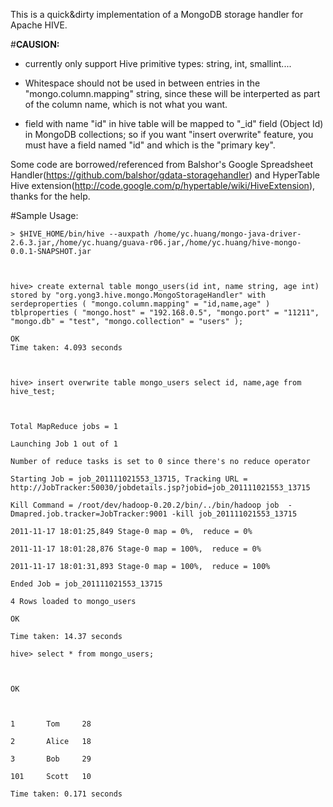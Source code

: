 This is a quick&dirty implementation of a MongoDB storage handler for Apache HIVE.

#**CAUSION:**

* currently only support Hive primitive types: string, int, smallint....

* Whitespace should not be used in between entries in the "mongo.column.mapping" string, since these will be interperted as part of the column name, which is not what you want.

* field with name "id" in hive table will be mapped to "_id" field (Object Id) in MongoDB collections; so if you want "insert overwrite" feature, you must have a field named "id" and which is the "primary key".

Some code are borrowed/referenced from Balshor's Google Spreadsheet Handler(https://github.com/balshor/gdata-storagehandler) and HyperTable Hive extension(http://code.google.com/p/hypertable/wiki/HiveExtension), thanks for the help.

#Sample Usage:

    > $HIVE_HOME/bin/hive --auxpath /home/yc.huang/mongo-java-driver-2.6.3.jar,/home/yc.huang/guava-r06.jar,/home/yc.huang/hive-mongo-0.0.1-SNAPSHOT.jar

    

    hive> create external table mongo_users(id int, name string, age int) stored by "org.yong3.hive.mongo.MongoStorageHandler" with serdeproperties ( "mongo.column.mapping" = "id,name,age" ) tblproperties ( "mongo.host" = "192.168.0.5", "mongo.port" = "11211", "mongo.db" = "test", "mongo.collection" = "users" );

    OK
    Time taken: 4.093 seconds

    

    hive> insert overwrite table mongo_users select id, name,age from hive_test;

    

    Total MapReduce jobs = 1

    Launching Job 1 out of 1

    Number of reduce tasks is set to 0 since there's no reduce operator

    Starting Job = job_201111021553_13715, Tracking URL = http://JobTracker:50030/jobdetails.jsp?jobid=job_201111021553_13715

    Kill Command = /root/dev/hadoop-0.20.2/bin/../bin/hadoop job  -Dmapred.job.tracker=JobTracker:9001 -kill job_201111021553_13715

    2011-11-17 18:01:25,849 Stage-0 map = 0%,  reduce = 0%

    2011-11-17 18:01:28,876 Stage-0 map = 100%,  reduce = 0%

    2011-11-17 18:01:31,893 Stage-0 map = 100%,  reduce = 100%

    Ended Job = job_201111021553_13715

    4 Rows loaded to mongo_users

    OK

    Time taken: 14.37 seconds

    hive> select * from mongo_users;

    

    OK

    

    1       Tom     28

    2       Alice   18

    3       Bob     29

    101     Scott   10

    Time taken: 0.171 seconds

    